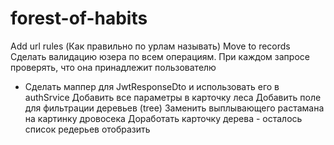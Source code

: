 # forest-of-habits

Add url rules (Как правильно по урлам называть)
Move to records
Сделать валидацию юзера по всем операциям. При каждом запросе проверять, что она принадлежит пользователю
+ Сделать маппер для JwtResponseDto и использовать его в authSrvice
Добавить все параметры в карточку леса
Добавить поле для фильтрации деревьев (tree)
Заменить выплывающего растамана на картинку дровосека
Доработать карточку дерева - осталось список редерьев отобразить